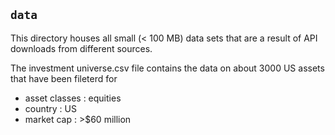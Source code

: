 ## `data`
This directory houses all small (< 100 MB) data sets that are a result of API downloads from different sources.

The investment universe.csv file contains the data on about 3000 US assets that have been fileterd for 
* asset classes : equities 
* country : US 
* market cap : >$60 million





